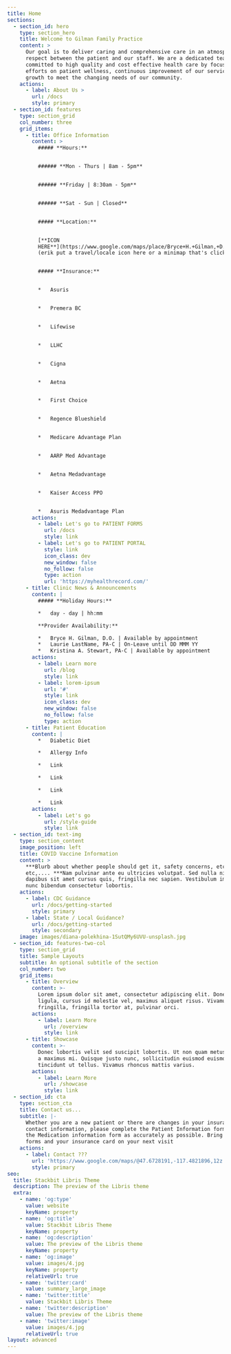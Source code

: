 ```yaml
---
title: Home
sections:
  - section_id: hero
    type: section_hero
    title: Welcome to Gilman Family Practice
    content: >
      Our goal is to deliver caring and comprehensive care in an atmosphere of
      respect between the patient and our staff. We are a dedicated team
      committed to high quality and cost effective health care by focusing our
      efforts on patient wellness, continuous improvement of our services and
      growth to meet the changing needs of our community.
    actions:
      - label: About Us >
        url: /docs
        style: primary
  - section_id: features
    type: section_grid
    col_number: three
    grid_items:
      - title: Office Information
        content: >
          ##### **Hours:**


          ###### **Mon - Thurs | 8am - 5pm**


          ###### **Friday | 8:30am - 5pm**


          ###### **Sat - Sun | Closed**


          ##### **Location:**


          [**ICON
          HERE**](https://www.google.com/maps/place/Bryce+H.+Gilman,+D.O./@47.670007,-117.235621,17z/data=!3m1!4b1!4m5!3m4!1s0x549e200c374da159:0xebf85226e721e5cd!8m2!3d47.670007!4d-117.233427?hl=en)\*\*
          (erik put a travel/locale icon here or a minimap that's clickable)\*\*


          ##### **Insurance:**


          *   Asuris


          *   Premera BC


          *   Lifewise


          *   LLHC


          *   Cigna


          *   Aetna


          *   First Choice


          *   Regence Blueshield


          *   Medicare Advantage Plan


          *   AARP Med Advantage


          *   Aetna Medadvantage


          *   Kaiser Access PPO


          *   Asuris Medadvantage Plan
        actions:
          - label: Let's go to PATIENT FORMS
            url: /docs
            style: link
          - label: Let's go to PATIENT PORTAL
            style: link
            icon_class: dev
            new_window: false
            no_follow: false
            type: action
            url: 'https://myhealthrecord.com/'
      - title: Clinic News & Announcements
        content: |
          ##### **Holiday Hours:**

          *   day - day | hh:mm

          **Provider Availability:**

          *   Bryce H. Gilman, D.O. | Available by appointment
          *   Laurie LastName, PA-C | On-Leave until DD MMM YY
          *   Kristina A. Stewart, PA-C | Available by appointment
        actions:
          - label: Learn more
            url: /blog
            style: link
          - label: lorem-ipsum
            url: '#'
            style: link
            icon_class: dev
            new_window: false
            no_follow: false
            type: action
      - title: Patient Education
        content: |
          *   Diabetic Diet

          *   Allergy Info

          *   Link

          *   Link

          *   Link

          *   Link
        actions:
          - label: Let's go
            url: /style-guide
            style: link
  - section_id: text-img
    type: section_content
    image_position: left
    title: COVID Vaccine Information
    content: >
      ***Blurb about whether people should get it, safety concerns, etc,
      etc,.... ***Nam pulvinar ante eu ultricies volutpat. Sed nulla nibh,
      dapibus sit amet cursus quis, fringilla nec sapien. Vestibulum imperdiet
      nunc bibendum consectetur lobortis.
    actions:
      - label: CDC Guidance
        url: /docs/getting-started
        style: primary
      - label: State / Local Guidance?
        url: /docs/getting-started
        style: secondary
    image: images/diana-polekhina-1SutQMy6UVU-unsplash.jpg
  - section_id: features-two-col
    type: section_grid
    title: Sample Layouts
    subtitle: An optional subtitle of the section
    col_number: two
    grid_items:
      - title: Overview
        content: >-
          Lorem ipsum dolor sit amet, consectetur adipiscing elit. Donec nisl
          ligula, cursus id molestie vel, maximus aliquet risus. Vivamus in nibh
          fringilla, fringilla tortor at, pulvinar orci.
        actions:
          - label: Learn More
            url: /overview
            style: link
      - title: Showcase
        content: >-
          Donec lobortis velit sed suscipit lobortis. Ut non quam metus. Nullam
          a maximus mi. Quisque justo nunc, sollicitudin euismod euismod at,
          tincidunt ut tellus. Vivamus rhoncus mattis varius.
        actions:
          - label: Learn More
            url: /showcase
            style: link
  - section_id: cta
    type: section_cta
    title: Contact us...
    subtitle: |-
      Whether you are a new patient or there are changes in your insurance or 
      contact information, please complete the Patient Information form and 
      the Medication information form as accurately as possible. Bring the 
      forms and your insurance card on your next visit
    actions:
      - label: Contact ???
        url: 'https://www.google.com/maps/@47.6728191,-117.4821896,12z'
        style: primary
seo:
  title: Stackbit Libris Theme
  description: The preview of the Libris theme
  extra:
    - name: 'og:type'
      value: website
      keyName: property
    - name: 'og:title'
      value: Stackbit Libris Theme
      keyName: property
    - name: 'og:description'
      value: The preview of the Libris theme
      keyName: property
    - name: 'og:image'
      value: images/4.jpg
      keyName: property
      relativeUrl: true
    - name: 'twitter:card'
      value: summary_large_image
    - name: 'twitter:title'
      value: Stackbit Libris Theme
    - name: 'twitter:description'
      value: The preview of the Libris theme
    - name: 'twitter:image'
      value: images/4.jpg
      relativeUrl: true
layout: advanced
---
```

